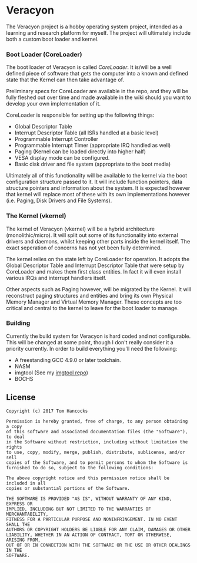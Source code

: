 # Veracyon
The Veracyon project is a hobby operating system project, intended as a learning and research platform for myself. The project will ultimately include both a custom boot loader and kernel.

### Boot Loader (CoreLoader)
The boot loader of Veracyon is called _CoreLoader_. It is/will be a well defined piece of software that gets the computer into a known and defined state that the Kernel can then take advantage of.

Preliminary specs for CoreLoader are available in the repo, and they will be fully fleshed out over time and made available in the wiki should you want to develop your own implementation of it.

CoreLoader is responsible for setting up the following things:

- Global Descriptor Table
- Interrupt Descriptor Table (all ISRs handled at a basic level)
- Programmable Interrupt Controller
- Programmable Interrupt Timer (appropriate IRQ handled as well)
- Paging (Kernel can be loaded directly into higher half)
- VESA display mode can be configured.
- Basic disk driver and file system (appropriate to the boot media)

Ultimately all of this functionality will be available to the kernel via the boot configuration structure passed to it. It will include function pointers, data structure pointers and information about the system. It is expected however that kernel will replace most of these with its own implementations however (i.e. Paging, Disk Drivers and File Systems).

### The Kernel (vkernel)
The kernel of Veracyon (vkernel) will be a hybrid architecture (monolithic/micro). It will split out some of its functionality into external drivers and daemons, whilst keeping other parts inside the kernel itself. The exact seperation of concerns has not yet been fully determined.

The kernel relies on the state left by CoreLoader for operation. It adopts the Global Descriptor Table and Interrupt Descriptor Table that were setup by CoreLoader and makes them first class entities. In fact it will even install various IRQs and interrupt handlers itself.

Other aspects such as Paging however, will be migrated by the Kernel. It will reconstruct paging structures and entities and bring its own Physical Memory Manager and Virtual Memory Manager. These concepts are too critical and central to the kernel to leave for the boot loader to manage.

### Building
Currently the build system for Veracyon is hard coded and not configurable. This will be changed at some point, though I don't really consider it a priority currently. In order to build everything you'll need the following:

- A freestanding GCC 4.9.0 or later toolchain.
- NASM
- imgtool (See my [imgtool repo](https://github.com/tjhancocks/imgtool))
- BOCHS


## License

    Copyright (c) 2017 Tom Hancocks

    Permission is hereby granted, free of charge, to any person obtaining a copy
    of this software and associated documentation files (the "Software"), to deal
    in the Software without restriction, including without limitation the rights
    to use, copy, modify, merge, publish, distribute, sublicense, and/or sell
    copies of the Software, and to permit persons to whom the Software is
    furnished to do so, subject to the following conditions:
    
    The above copyright notice and this permission notice shall be included in all
    copies or substantial portions of the Software.
    
    THE SOFTWARE IS PROVIDED "AS IS", WITHOUT WARRANTY OF ANY KIND, EXPRESS OR
    IMPLIED, INCLUDING BUT NOT LIMITED TO THE WARRANTIES OF MERCHANTABILITY,
    FITNESS FOR A PARTICULAR PURPOSE AND NONINFRINGEMENT. IN NO EVENT SHALL THE
    AUTHORS OR COPYRIGHT HOLDERS BE LIABLE FOR ANY CLAIM, DAMAGES OR OTHER
    LIABILITY, WHETHER IN AN ACTION OF CONTRACT, TORT OR OTHERWISE, ARISING FROM,
    OUT OF OR IN CONNECTION WITH THE SOFTWARE OR THE USE OR OTHER DEALINGS IN THE
    SOFTWARE.